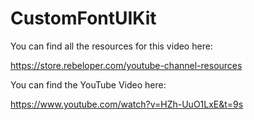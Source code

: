 # CustomFontUIKit

You can find all the resources for this video here:

https://store.rebeloper.com/youtube-channel-resources

You can find the YouTube Video here:

https://www.youtube.com/watch?v=HZh-UuO1LxE&t=9s

